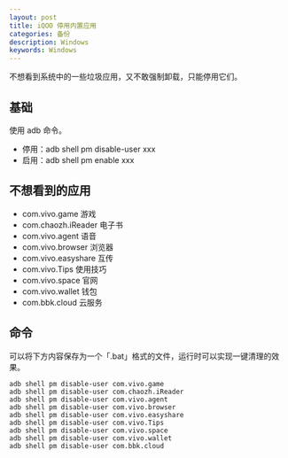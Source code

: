 ```yaml
---
layout: post
title: iQOO 停用内置应用
categories: 备份
description: Windows
keywords: Windows
---
```


不想看到系统中的一些垃圾应用，又不敢强制卸载，只能停用它们。

## 基础

使用 adb 命令。

- 停用：adb shell pm disable-user xxx
- 启用：adb shell pm enable xxx

## 不想看到的应用

- com.vivo.game 游戏
- com.chaozh.iReader 电子书
- com.vivo.agent 语音
- com.vivo.browser 浏览器
- com.vivo.easyshare 互传
- com.vivo.Tips 使用技巧
- com.vivo.space 官网
- com.vivo.wallet 钱包
- com.bbk.cloud 云服务

## 命令

可以将下方内容保存为一个「.bat」格式的文件，运行时可以实现一键清理的效果。

```
adb shell pm disable-user com.vivo.game
adb shell pm disable-user com.chaozh.iReader
adb shell pm disable-user com.vivo.agent
adb shell pm disable-user com.vivo.browser
adb shell pm disable-user com.vivo.easyshare
adb shell pm disable-user com.vivo.Tips
adb shell pm disable-user com.vivo.space
adb shell pm disable-user com.vivo.wallet
adb shell pm disable-user com.bbk.cloud
```
